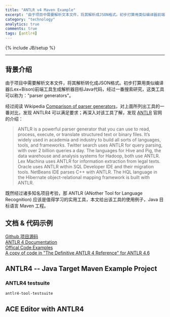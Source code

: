 ```yaml
---
title: "ANTLR v4 Maven Example"
excerpt: "由于项目中需要解析文本文件，将其解析成JSON格式。初步打算用类似编译器前端工具生成解析器目标Java代码，经过一番搜索研究，发现神器 ANTLR (ANother Tool for Language Recognition)，本文给出该工具的使用例子。"
category: "technology"
analytics: true
comments: true
tags: [antlr4]
---
```

{% include JB/setup %}

<!-- TODO -->

---

## 背景介绍

由于项目中需要解析文本文件，将其解析转化成JSON格式。初步打算用类似编译器(Lex+Bison)前端工具生成解析器目标Java代码，经过一番搜索研究，这类工具可以称为："parser generators"。

经过阅读 Wikipedia [Comparison of parser generators](https://en.wikipedia.org/wiki/Comparison_of_parser_generators)，对上面所列出工具的一番对比，发现 ANTLR4 可以满足要求；再深入对该工具了解，发现 [ANTLR](http://www.antlr.org/index.html) 官网的介绍：

> ANTLR is a powerful parser generator that you can use to read, process, execute, or translate structured text or binary files. It’s widely used in academia and industry to build all sorts of languages, tools, and frameworks. Twitter search uses ANTLR for query parsing, with over 2 billion queries a day. The languages for Hive and Pig, the data warehouse and analysis systems for Hadoop, both use ANTLR. Lex Machina uses ANTLR for information extraction from legal texts. Oracle uses ANTLR within SQL Developer IDE and their migration tools. NetBeans IDE parses C++ with ANTLR. The HQL language in the Hibernate object-relational mapping framework is built with ANTLR.

既然经过诸多知名项目考验，那 ANTLR (ANother Tool for Language Recognition) 应该是值得学习的实用工具，本文给出该工具的使用例子，Java 目标语言 Maven 工程。


## 文档 & 代码示例

[Github 项目源码](https://github.com/antlr/antlr4)  
[ANTLR 4 Documentation](https://github.com/antlr/antlr4/blob/master/doc/index.md)  
[Offical Code Examples](https://media.pragprog.com/titles/tpantlr2/code/tpantlr2-code.tgz)  
[A copy of code in "The Definitive ANTLR 4 Reference" for ANTLR 4.6](https://github.com/blindpirate/the-definitive-antlr4-reference-code)  

## ANTLR4 -- Java Target Maven Example Project



### ANTLR4 testsuite

[](https://github.com/antlr/antlr4) `antlr4-tool-testsuite`

## ACE Editor with ANTLR4

[](https://github.com/antlr/antlr4/blob/master/doc/ace-javascript-target.md)
